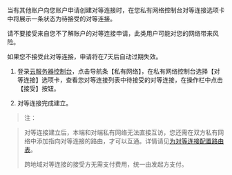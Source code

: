 当有其他账户向您账户申请创建对等连接时，在您私有网络控制台对等连接选项卡中将展示一条状态为待接受的对等连接。

请不要接受来自您不了解账户的对等连接申请，此类用户可能对您的网络带来风险。

如果您不接受此对等连接，申请将在7天后自动过期失效。

1) 登录[云服务器控制台](http://console.tcecqpoc.fsphere.cn/)，点击导航条【私有网络】，在私有网络控制台选择【对等连接】选项卡，查看您对等连接列表中待接受的对等连接，在操作栏中点击【接受】按钮。

2) 对等连接完成建立。

> 注：

> 对等连接建立后，本端和对端私有网络无法直接互访，您还需在双方私有网络中添加指向对等连接的路由，才可以互通。详情请见[为对等连接配置路由表](http://tcecqpoc.fsphere.cn/doc/product/215/%E4%B8%BA%E5%AF%B9%E7%AD%89%E8%BF%9E%E6%8E%A5%E9%85%8D%E7%BD%AE%E8%B7%AF%E7%94%B1%E8%A1%A8)。
> 
> 跨地域对等连接的接受方无需支付费用，统一由发起方支付。